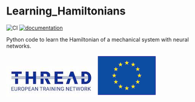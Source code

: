 # Learning_Hamiltonians

![CI](https://github.com/THREAD-3-2/Learning_Hamiltonians/workflows/CI/badge.svg)
[![documentation](https://img.shields.io/badge/docs-passing-<COLOR>.svg)](https://THREAD-3-2.github.io/Learning_Hamiltonians/)


Python code to learn the Hamiltonian of a mechanical system with neural networks.

![](https://github.com/THREAD-3-2/.github/blob/main/profile/thread-logo.jpg)
![](https://github.com/THREAD-3-2/.github/blob/main/profile/flag_yellow.png)
